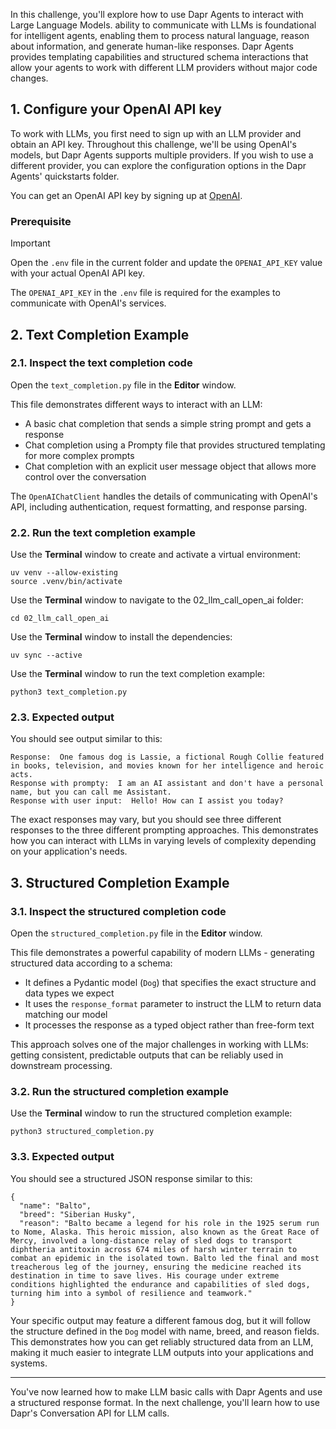 In this challenge, you'll explore how to use Dapr Agents to interact with Large Language Models.  ability to communicate with LLMs is foundational for intelligent agents, enabling them to process natural language, reason about information, and generate human-like responses. Dapr Agents provides templating capabilities and structured schema interactions that allow your agents to work with different LLM providers without major code changes.

## 1. Configure your OpenAI API key

To work with LLMs, you first need to sign up with an LLM provider and obtain an API key. Throughout this challenge, we'll be using OpenAI's models, but Dapr Agents supports multiple providers. If you wish to use a different provider, you can explore the configuration options in the Dapr Agents' quickstarts folder.

You can get an OpenAI API key by signing up at [OpenAI](https://platform.openai.com/signup).

### Prerequisite

> [!IMPORTANT]
> Open the `.env` file in the current folder and update the `OPENAI_API_KEY` value with your actual OpenAI API key.

The `OPENAI_API_KEY` in the `.env` file is required for the examples to communicate with OpenAI's services.

## 2. Text Completion Example

### 2.1. Inspect the text completion code

Open the `text_completion.py` file in the **Editor** window.

This file demonstrates different ways to interact with an LLM:

- A basic chat completion that sends a simple string prompt and gets a response
- Chat completion using a Prompty file that provides structured templating for more complex prompts
- Chat completion with an explicit user message object that allows more control over the conversation

The `OpenAIChatClient` handles the details of communicating with OpenAI's API, including authentication, request formatting, and response parsing.

### 2.2. Run the text completion example

Use the **Terminal** window to create and activate a virtual environment:

```bash,run
uv venv --allow-existing
source .venv/bin/activate
```

Use the **Terminal** window to navigate to the 02_llm_call_open_ai folder:

```bash,run
cd 02_llm_call_open_ai
```

Use the **Terminal** window to install the dependencies:

```bash,run
uv sync --active
```

Use the **Terminal** window to run the text completion example:

```bash,run
python3 text_completion.py
```

### 2.3. Expected output

You should see output similar to this:

```text,nocopy
Response:  One famous dog is Lassie, a fictional Rough Collie featured in books, television, and movies known for her intelligence and heroic acts.
Response with prompty:  I am an AI assistant and don't have a personal name, but you can call me Assistant.
Response with user input:  Hello! How can I assist you today?
```

The exact responses may vary, but you should see three different responses to the three different prompting approaches. This demonstrates how you can interact with LLMs in varying levels of complexity depending on your application's needs.

## 3. Structured Completion Example

### 3.1. Inspect the structured completion code

Open the `structured_completion.py` file in the **Editor** window.

This file demonstrates a powerful capability of modern LLMs - generating structured data according to a schema:

- It defines a Pydantic model (`Dog`) that specifies the exact structure and data types we expect
- It uses the `response_format` parameter to instruct the LLM to return data matching our model
- It processes the response as a typed object rather than free-form text

This approach solves one of the major challenges in working with LLMs: getting consistent, predictable outputs that can be reliably used in downstream processing.

### 3.2. Run the structured completion example

Use the **Terminal** window to run the structured completion example:

```bash,run
python3 structured_completion.py
```

### 3.3. Expected output

You should see a structured JSON response similar to this:

```json,nocopy
{
  "name": "Balto",
  "breed": "Siberian Husky",
  "reason": "Balto became a legend for his role in the 1925 serum run to Nome, Alaska. This heroic mission, also known as the Great Race of Mercy, involved a long-distance relay of sled dogs to transport diphtheria antitoxin across 674 miles of harsh winter terrain to combat an epidemic in the isolated town. Balto led the final and most treacherous leg of the journey, ensuring the medicine reached its destination in time to save lives. His courage under extreme conditions highlighted the endurance and capabilities of sled dogs, turning him into a symbol of resilience and teamwork."
}
```

Your specific output may feature a different famous dog, but it will follow the structure defined in the `Dog` model with name, breed, and reason fields. This demonstrates how you can get reliably structured data from an LLM, making it much easier to integrate LLM outputs into your applications and systems.

---

You've now learned how to make LLM basic calls with Dapr Agents and use a structured response format. In the next challenge, you'll learn how to use Dapr's Conversation API for LLM calls.
